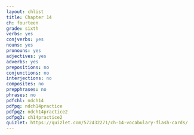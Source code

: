 ```yaml
---
layout: chlist
title: Chapter 14
ch: fourteen
grade: sixth
verbs: yes
conjverbs: yes
nouns: yes
pronouns: yes
adjectives: yes
adverbs: yes
prepositions: no
conjunctions: no
interjections: no
composites: no
prepphrases: no
phrases: no
pdfchl: ndch14
pdfpq: ndch14practice
pdfpq2: ndch14practice2
pdfpq3: ch14practice2
quizlet: https://quizlet.com/572432271/ch-14-vocabulary-flash-cards/
---
```


